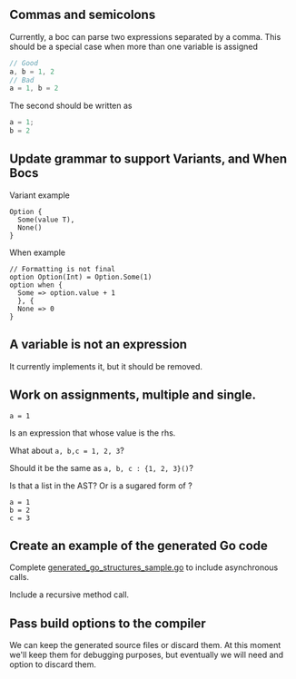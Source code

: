 ## Commas and semicolons

Currently, a boc can parse two expressions separated by a comma. This should be a special case when more than one
variable is assigned

```js
// Good
a, b = 1, 2
// Bad
a = 1, b = 2
```

The second should be written as

```js
a = 1;
b = 2
```

## Update grammar to support Variants, and When Bocs

Variant example

```
Option {
  Some(value T),
  None()
}
```

When example

```
// Formatting is not final
option Option(Int) = Option.Some(1)
option when {
  Some => option.value + 1
  }, { 
  None => 0
}
```

## A variable is not an expression

It currently implements it, but it should be removed.

## Work on assignments, multiple and single.

```
a = 1 
```

Is an expression that whose value is the rhs.

What about `a, b,c = 1, 2, 3`?

Should it be the same as `a, b, c : {1, 2, 3}()`?

Is that a list in the AST? Or is a sugared form of ?

```
a = 1
b = 2
c = 3
```

## Create an example of the generated Go code

Complete [generated_go_structures_sample.go](internal/testdata/generated_go_structures_sample.go) to include
asynchronous calls.

Include a recursive method call.

## Pass build options to the compiler

We can keep the generated source files or discard them.
At this moment we'll keep them for debugging purposes, but eventually we will need and option to discard them.